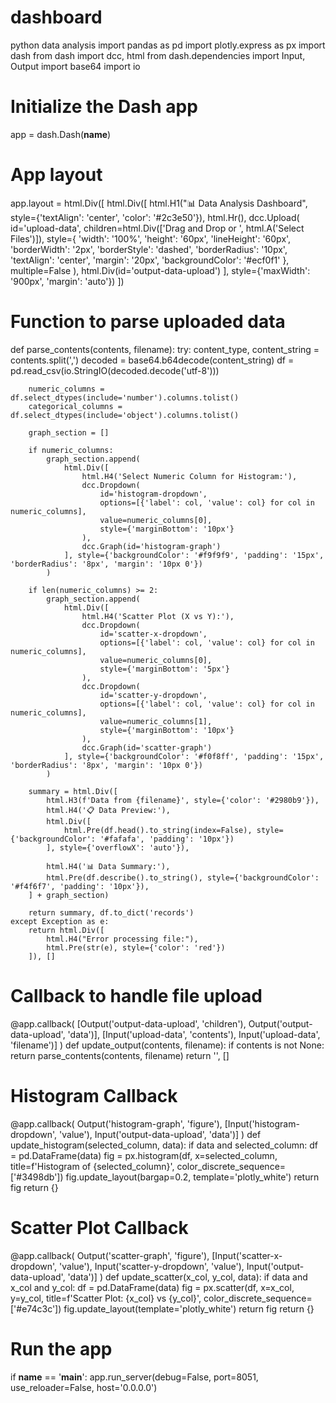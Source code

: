 # dashboard
python data analysis
import pandas as pd
import plotly.express as px
import dash
from dash import dcc, html
from dash.dependencies import Input, Output
import base64
import io

# Initialize the Dash app
app = dash.Dash(__name__)

# App layout
app.layout = html.Div([
    html.Div([
        html.H1("📊 Data Analysis Dashboard", style={'textAlign': 'center', 'color': '#2c3e50'}),
        html.Hr(),
        dcc.Upload(
            id='upload-data',
            children=html.Div(['Drag and Drop or ', html.A('Select Files')]),
            style={
                'width': '100%',
                'height': '60px',
                'lineHeight': '60px',
                'borderWidth': '2px',
                'borderStyle': 'dashed',
                'borderRadius': '10px',
                'textAlign': 'center',
                'margin': '20px',
                'backgroundColor': '#ecf0f1'
            },
            multiple=False
        ),
        html.Div(id='output-data-upload')
    ], style={'maxWidth': '900px', 'margin': 'auto'})
])

# Function to parse uploaded data
def parse_contents(contents, filename):
    try:
        content_type, content_string = contents.split(',')
        decoded = base64.b64decode(content_string)
        df = pd.read_csv(io.StringIO(decoded.decode('utf-8')))

        numeric_columns = df.select_dtypes(include='number').columns.tolist()
        categorical_columns = df.select_dtypes(include='object').columns.tolist()

        graph_section = []

        if numeric_columns:
            graph_section.append(
                html.Div([
                    html.H4('Select Numeric Column for Histogram:'),
                    dcc.Dropdown(
                        id='histogram-dropdown',
                        options=[{'label': col, 'value': col} for col in numeric_columns],
                        value=numeric_columns[0],
                        style={'marginBottom': '10px'}
                    ),
                    dcc.Graph(id='histogram-graph')
                ], style={'backgroundColor': '#f9f9f9', 'padding': '15px', 'borderRadius': '8px', 'margin': '10px 0'})
            )

        if len(numeric_columns) >= 2:
            graph_section.append(
                html.Div([
                    html.H4('Scatter Plot (X vs Y):'),
                    dcc.Dropdown(
                        id='scatter-x-dropdown',
                        options=[{'label': col, 'value': col} for col in numeric_columns],
                        value=numeric_columns[0],
                        style={'marginBottom': '5px'}
                    ),
                    dcc.Dropdown(
                        id='scatter-y-dropdown',
                        options=[{'label': col, 'value': col} for col in numeric_columns],
                        value=numeric_columns[1],
                        style={'marginBottom': '10px'}
                    ),
                    dcc.Graph(id='scatter-graph')
                ], style={'backgroundColor': '#f0f8ff', 'padding': '15px', 'borderRadius': '8px', 'margin': '10px 0'})
            )

        summary = html.Div([
            html.H3(f'Data from {filename}', style={'color': '#2980b9'}),
            html.H4('📋 Data Preview:'),
            html.Div([
                html.Pre(df.head().to_string(index=False), style={'backgroundColor': '#fafafa', 'padding': '10px'})
            ], style={'overflowX': 'auto'}),

            html.H4('📊 Data Summary:'),
            html.Pre(df.describe().to_string(), style={'backgroundColor': '#f4f6f7', 'padding': '10px'}),
        ] + graph_section)

        return summary, df.to_dict('records')
    except Exception as e:
        return html.Div([
            html.H4("Error processing file:"),
            html.Pre(str(e), style={'color': 'red'})
        ]), []

# Callback to handle file upload
@app.callback(
    [Output('output-data-upload', 'children'),
     Output('output-data-upload', 'data')],
    [Input('upload-data', 'contents'),
     Input('upload-data', 'filename')]
)
def update_output(contents, filename):
    if contents is not None:
        return parse_contents(contents, filename)
    return '', []

# Histogram Callback
@app.callback(
    Output('histogram-graph', 'figure'),
    [Input('histogram-dropdown', 'value'),
     Input('output-data-upload', 'data')]
)
def update_histogram(selected_column, data):
    if data and selected_column:
        df = pd.DataFrame(data)
        fig = px.histogram(df, x=selected_column, title=f'Histogram of {selected_column}',
                           color_discrete_sequence=['#3498db'])
        fig.update_layout(bargap=0.2, template='plotly_white')
        return fig
    return {}

# Scatter Plot Callback
@app.callback(
    Output('scatter-graph', 'figure'),
    [Input('scatter-x-dropdown', 'value'),
     Input('scatter-y-dropdown', 'value'),
     Input('output-data-upload', 'data')]
)
def update_scatter(x_col, y_col, data):
    if data and x_col and y_col:
        df = pd.DataFrame(data)
        fig = px.scatter(df, x=x_col, y=y_col, title=f'Scatter Plot: {x_col} vs {y_col}',
                         color_discrete_sequence=['#e74c3c'])
        fig.update_layout(template='plotly_white')
        return fig
    return {}

# Run the app
if __name__ == '__main__':
    app.run_server(debug=False, port=8051, use_reloader=False, host='0.0.0.0')

